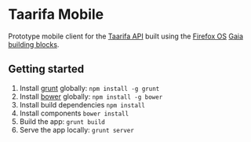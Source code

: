 Taarifa Mobile
==============

Prototype mobile client for the [Taarifa API][1] built using the
[Firefox OS][3] [Gaia building blocks][2].

Getting started
---------------

1. Install [grunt](http://gruntjs.com) globally: `npm install -g grunt`
2. Install [bower](http://bower.io) globally: `npm install -g bower`
3. Install build dependencies `npm install`
4. Install components `bower install`
5. Build the app: `grunt build`
6. Serve the app locally: `grunt server`

[1]: https://github.com/taarifa/taarifa_backend
[2]: http://buildingfirefoxos.com/building-blocks/
[3]: https://www.mozilla.org/en-US/firefox/os/
